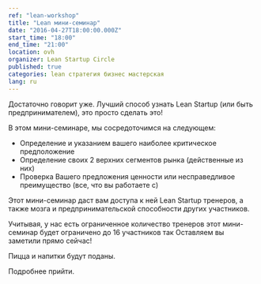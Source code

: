 ```yaml
---
ref: "lean-workshop"
title: "Lean мини-семинар"
date: "2016-04-27T18:00:00.000Z"
start_time: "18:00"
end_time: "21:00"
location: ovh
organizer: Lean Startup Circle
published: true
categories: lean стратегия бизнес мастерская
lang: ru
---
```

Достаточно говорит уже. Лучший способ узнать Lean Startup (или быть предпринимателем), это просто сделать это!

В этом мини-семинаре, мы сосредоточимся на следующем:

- Определение и указанием вашего наиболее критическое предположение
- Определение своих 2 верхних сегментов рынка (действенные из них)
- Проверка Вашего предложения ценности или несправедливое преимущество (все, что вы работаете с)

Этот мини-семинар даст вам доступа к ней Lean Startup тренеров, а также мозга и предпринимательской способности других участников.

Учитывая, у нас есть ограниченное количество тренеров этот мини-семинар будет ограничено до 16 участников так Оставляем вы заметили прямо сейчас!

Пицца и напитки будут поданы.

Подробнее прийти.
